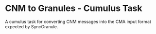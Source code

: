 # CNM to Granules - Cumulus Task
A cumulus task for converting CNM messages into the CMA input format expected
by SyncGranule.
